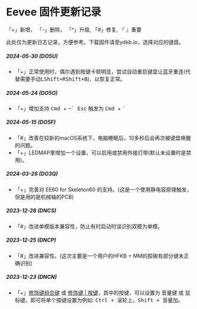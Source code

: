 # Eevee 固件更新记录
「+」新增， 「-」删除， 「^」升级,  「#」修复,  『 』重要

此处仅为更新日志记录，方便参考。下载固件请至ydkb.io，选择对应的键盘。

##### 2024-05-30 (DO5U)
- 「+」正常使用时，偶尔遇到按键卡顿明显，尝试自动重启键盘让蓝牙重连(代替需要手动<kbd>LShift+RShift+B</kbd>)，以恢复正常。

##### 2024-05-24 (DO5O)
- 「+」增加支持 <kbd>Cmd </kbd> + <kbd>~\` Esc</kbd>  触发为  <kbd>Cmd </kbd> + <kbd>\`</kbd> 

##### 2024-05-15 (DO5F)
- 「#」改善在较新的macOS系统下，电脑睡眠后，10多秒后会再次被键盘唤醒的问题。
- 「+」LEDMAP里增加一个设置，可以启用或禁用外接灯带(默认未设置时是禁用)。

##### 2024-03-26 (DO3Q)
- 「+」完善对 EE60 for Skeleton60 的支持。(这是一个使用静电容原理触发，但是用的是机械轴的PCB)

##### 2023-12-28 (DNCS)
- 「#」改进单模版本兼容性，防止有时启动时误识别双模为单模。

##### 2023-12-25 (DNCP)
- 「#」改进兼容性。(这次主要是一个用户的HFKB + MM的胶碗有部分键未正确识别)

##### 2023-12-23 (DNCN)
- 「+」[修饰键组合键](edit-keymap/mods-key.md) 或 [修饰键 | 按键](edit-keymap/mods-tap-key.md)，其中的按键，可以设置为 音量键 或 鼠标键。即可将单个按键设置为例如: <kbd>Ctrl + 滚轮上</kbd>，<kbd>Shift + 音量加</kbd>。
